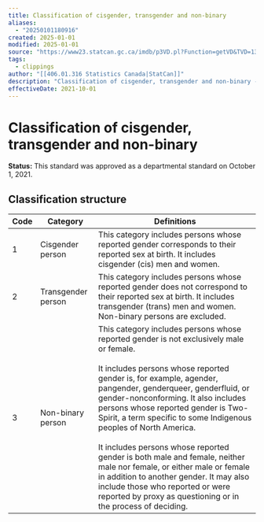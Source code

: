 ```yaml
---
title: Classification of cisgender, transgender and non-binary
aliases:
  - "20250101180916"
created: 2025-01-01
modified: 2025-01-01
source: "https://www23.statcan.gc.ca/imdb/p3VD.pl?Function=getVD&TVD=1326715"
tags:
  - clippings
author: "[[406.01.316 Statistics Canada|StatCan]]"
description: "Classification of cisgender, transgender and non-binary - Table of: Code, Category"
effectiveDate: 2021-10-01
---
```

# Classification of cisgender, transgender and non-binary
**Status:** This standard was approved as a departmental standard on October 1, 2021.

## Classification structure
| Code | Category           | Definitions                                                                                                                                                                                                                                                                                                                                                                                                                                                                                                                                                                                                                                   |
| ---- | ------------------ | --------------------------------------------------------------------------------------------------------------------------------------------------------------------------------------------------------------------------------------------------------------------------------------------------------------------------------------------------------------------------------------------------------------------------------------------------------------------------------------------------------------------------------------------------------------------------------------------------------------------------------------------- |
| 1    | Cisgender person   | This category includes persons whose reported gender corresponds to their reported sex at birth. It includes cisgender (cis) men and women.                                                                                                                                                                                                                                                                                                                                                                                                                                                                                                   |
| 2    | Transgender person | This category includes persons whose reported gender does not correspond to their reported sex at birth. It includes transgender (trans) men and women. Non-binary persons are excluded.                                                                                                                                                                                                                                                                                                                                                                                                                                                      |
| 3    | Non-binary person  | This category includes persons whose reported gender is not exclusively male or female.  <br>  <br>It includes persons whose reported gender is, for example, agender, pangender, genderqueer, genderfluid, or gender-nonconforming. It also includes persons whose reported gender is Two-Spirit, a term specific to some Indigenous peoples of North America.  <br>  <br>It includes persons whose reported gender is both male and female, neither male nor female, or either male or female in addition to another gender. It may also include those who reported or were reported by proxy as questioning or in the process of deciding. |
